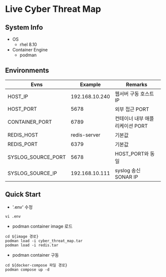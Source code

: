 # Live Cyber Threat Map

## System Info

- OS
  - rhel 8.10
- Container Engine
  - podman 

## Environments

 Evns | Example | Remarks
---------|----------|---------
 HOST_IP | 192.168.10.240 | 웹서버 구동 호스트 IP
 HOST_PORT | 5678 | 외부 접근 PORT
 CONTAINER_PORT | 6789 | 컨테이너 내부 애플리케이션 PORT
 REDIS_HOST | redis-server | 기본값
 REDIS_PORT | 6379 | 기본값
 SYSLOG_SOURCE_PORT | 5678 | HOST_PORT와 동일
 SYSLOG_SOURCE_IP | 192.168.10.111 | syslog 송신 SONAR IP

## Quick Start

- '.env' 수정

```shell
vi .env
```

- podman container image 로드

```shell
cd ${image 경로}
podman load -i cyber_threat_map.tar
podman load -i redis.tar
```

- podman container 구동

```shell
cd ${docker-compose 파일 경로}
podman compose up -d
```
